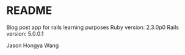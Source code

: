 # README

Blog post app for rails learning purposes
Ruby version: 2.3.0p0
Rails version: 5.0.0.1

Jason Hongya Wang
